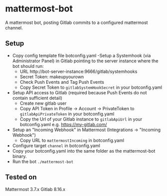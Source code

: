 # mattermost-bot
A mattermost bot, posting Gitlab commits to a configured mattermost channel.

## Setup
- Copy config template file botconfig.yaml
-Setup a Systemhook (via Administrator Panel) in Gitlab pointing to the server instance where the bot should run:
  - URL http://bot-server-instance:9666/gitlab/systemhooks
  - Secret Token: makeupyourown 
  - Check Push Events and Tag Push Events
  - Copy Secret Token to `gitlabSystemHookSecret` in your botconfig.yaml
- Setup API access to Gitlab (required because Push Events do not contain sufficient detail)
  - Create new gitlab user
  - Copy API Token in Profile -> Account -> PrivateToken to `gitlabApiPrivateToken` in your botconfig.yaml
  - Copy the Url of your Gitlab instance to `gitlabApiUrl` in your botconfig.yaml e.g. https://my-gitlab.com/
- Setup an "Incoming Webhook" in Mattermost (Integrations -> "Incoming Webhook")
  - Copy URL to `mattermostIncoming` in botconfig.yaml
- Configure target `channel` in botconfig.yaml
- Copy your botconfig.yaml into the same folder as the mattermost-bot binary.
- Run the bot `./mattermost-bot`
## Tested on
Mattermost 3.7.x
Gitlab 8.16.x
